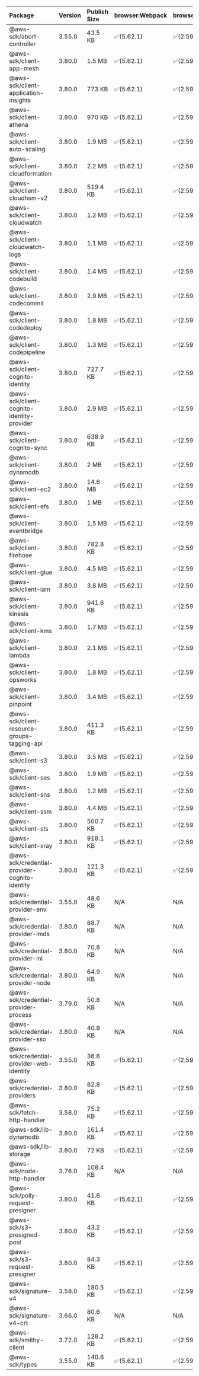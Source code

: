 | Package | Version | Publish Size | browser:Webpack | browser:Rollup | browser:EsBuild |
| :------ | :------ | :----------- | :------ | :----- | :------- |
|@aws-sdk/abort-controller|3.55.0|43.5 KB|✅(5.62.1)|✅(2.59.0)|✅(0.13.12)|
|@aws-sdk/client-app-mesh|3.80.0|1.5 MB|✅(5.62.1)|✅(2.59.0)|✅(0.13.12)|
|@aws-sdk/client-application-insights|3.80.0|773 KB|✅(5.62.1)|✅(2.59.0)|✅(0.13.12)|
|@aws-sdk/client-athena|3.80.0|970 KB|✅(5.62.1)|✅(2.59.0)|✅(0.13.12)|
|@aws-sdk/client-auto-scaling|3.80.0|1.9 MB|✅(5.62.1)|✅(2.59.0)|✅(0.13.12)|
|@aws-sdk/client-cloudformation|3.80.0|2.2 MB|✅(5.62.1)|✅(2.59.0)|✅(0.13.12)|
|@aws-sdk/client-cloudhsm-v2|3.80.0|519.4 KB|✅(5.62.1)|✅(2.59.0)|✅(0.13.12)|
|@aws-sdk/client-cloudwatch|3.80.0|1.2 MB|✅(5.62.1)|✅(2.59.0)|✅(0.13.12)|
|@aws-sdk/client-cloudwatch-logs|3.80.0|1.1 MB|✅(5.62.1)|✅(2.59.0)|✅(0.13.12)|
|@aws-sdk/client-codebuild|3.80.0|1.4 MB|✅(5.62.1)|✅(2.59.0)|✅(0.13.12)|
|@aws-sdk/client-codecommit|3.80.0|2.9 MB|✅(5.62.1)|✅(2.59.0)|✅(0.13.12)|
|@aws-sdk/client-codedeploy|3.80.0|1.8 MB|✅(5.62.1)|✅(2.59.0)|✅(0.13.12)|
|@aws-sdk/client-codepipeline|3.80.0|1.3 MB|✅(5.62.1)|✅(2.59.0)|✅(0.13.12)|
|@aws-sdk/client-cognito-identity|3.80.0|727.7 KB|✅(5.62.1)|✅(2.59.0)|✅(0.13.12)|
|@aws-sdk/client-cognito-identity-provider|3.80.0|2.9 MB|✅(5.62.1)|✅(2.59.0)|✅(0.13.12)|
|@aws-sdk/client-cognito-sync|3.80.0|638.9 KB|✅(5.62.1)|✅(2.59.0)|✅(0.13.12)|
|@aws-sdk/client-dynamodb|3.80.0|2 MB|✅(5.62.1)|✅(2.59.0)|✅(0.13.12)|
|@aws-sdk/client-ec2|3.80.0|14.6 MB|✅(5.62.1)|✅(2.59.0)|✅(0.13.12)|
|@aws-sdk/client-efs|3.80.0|1 MB|✅(5.62.1)|✅(2.59.0)|✅(0.13.12)|
|@aws-sdk/client-eventbridge|3.80.0|1.5 MB|✅(5.62.1)|✅(2.59.0)|✅(0.13.12)|
|@aws-sdk/client-firehose|3.80.0|782.8 KB|✅(5.62.1)|✅(2.59.0)|✅(0.13.12)|
|@aws-sdk/client-glue|3.80.0|4.5 MB|✅(5.62.1)|✅(2.59.0)|✅(0.13.12)|
|@aws-sdk/client-iam|3.80.0|3.8 MB|✅(5.62.1)|✅(2.59.0)|✅(0.13.12)|
|@aws-sdk/client-kinesis|3.80.0|941.6 KB|✅(5.62.1)|✅(2.59.0)|✅(0.13.12)|
|@aws-sdk/client-kms|3.80.0|1.7 MB|✅(5.62.1)|✅(2.59.0)|✅(0.13.12)|
|@aws-sdk/client-lambda|3.80.0|2.1 MB|✅(5.62.1)|✅(2.59.0)|✅(0.13.12)|
|@aws-sdk/client-opsworks|3.80.0|1.8 MB|✅(5.62.1)|✅(2.59.0)|✅(0.13.12)|
|@aws-sdk/client-pinpoint|3.80.0|3.4 MB|✅(5.62.1)|✅(2.59.0)|✅(0.13.12)|
|@aws-sdk/client-resource-groups-tagging-api|3.80.0|411.3 KB|✅(5.62.1)|✅(2.59.0)|✅(0.13.12)|
|@aws-sdk/client-s3|3.80.0|3.5 MB|✅(5.62.1)|✅(2.59.0)|✅(0.13.12)|
|@aws-sdk/client-ses|3.80.0|1.9 MB|✅(5.62.1)|✅(2.59.0)|✅(0.13.12)|
|@aws-sdk/client-sns|3.80.0|1.2 MB|✅(5.62.1)|✅(2.59.0)|✅(0.13.12)|
|@aws-sdk/client-ssm|3.80.0|4.4 MB|✅(5.62.1)|✅(2.59.0)|✅(0.13.12)|
|@aws-sdk/client-sts|3.80.0|500.7 KB|✅(5.62.1)|✅(2.59.0)|✅(0.13.12)|
|@aws-sdk/client-xray|3.80.0|918.1 KB|✅(5.62.1)|✅(2.59.0)|✅(0.13.12)|
|@aws-sdk/credential-provider-cognito-identity|3.80.0|121.3 KB|✅(5.62.1)|✅(2.59.0)|✅(0.13.12)|
|@aws-sdk/credential-provider-env|3.55.0|48.6 KB|N/A|N/A|N/A|
|@aws-sdk/credential-provider-imds|3.80.0|88.7 KB|N/A|N/A|N/A|
|@aws-sdk/credential-provider-ini|3.80.0|70.8 KB|N/A|N/A|N/A|
|@aws-sdk/credential-provider-node|3.80.0|64.9 KB|N/A|N/A|N/A|
|@aws-sdk/credential-provider-process|3.79.0|50.8 KB|N/A|N/A|N/A|
|@aws-sdk/credential-provider-sso|3.80.0|40.9 KB|N/A|N/A|N/A|
|@aws-sdk/credential-provider-web-identity|3.55.0|36.6 KB|✅(5.62.1)|✅(2.59.0)|✅(0.13.12)|
|@aws-sdk/credential-providers|3.80.0|82.8 KB|✅(5.62.1)|✅(2.59.0)|✅(0.13.12)|
|@aws-sdk/fetch-http-handler|3.58.0|75.2 KB|✅(5.62.1)|✅(2.59.0)|✅(0.13.12)|
|@aws-sdk/lib-dynamodb|3.80.0|161.4 KB|✅(5.62.1)|✅(2.59.0)|✅(0.13.12)|
|@aws-sdk/lib-storage|3.80.0|72 KB|✅(5.62.1)|✅(2.59.0)|✅(0.13.12)|
|@aws-sdk/node-http-handler|3.76.0|108.4 KB|N/A|N/A|N/A|
|@aws-sdk/polly-request-presigner|3.80.0|41.6 KB|✅(5.62.1)|✅(2.59.0)|✅(0.13.12)|
|@aws-sdk/s3-presigned-post|3.80.0|43.2 KB|✅(5.62.1)|✅(2.59.0)|✅(0.13.12)|
|@aws-sdk/s3-request-presigner|3.80.0|84.3 KB|✅(5.62.1)|✅(2.59.0)|✅(0.13.12)|
|@aws-sdk/signature-v4|3.58.0|180.5 KB|✅(5.62.1)|✅(2.59.0)|✅(0.13.12)|
|@aws-sdk/signature-v4-crt|3.66.0|80.6 KB|N/A|N/A|N/A|
|@aws-sdk/smithy-client|3.72.0|128.2 KB|✅(5.62.1)|✅(2.59.0)|✅(0.13.12)|
|@aws-sdk/types|3.55.0|140.6 KB|✅(5.62.1)|✅(2.59.0)|✅(0.13.12)|
